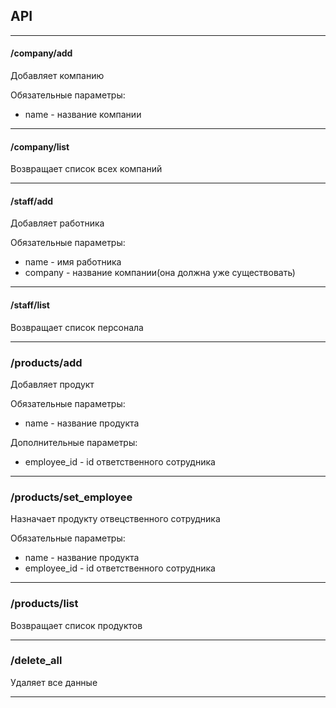 API
-------
-------

#### /company/add
Добавляет компанию

Обязательные параметры:  
 - name - название компании

-----

#### /company/list
Возвращает список всех компаний

-----

#### /staff/add
Добавляет работника

Обязательные параметры:  
 - name     - имя работника  
 - company  - название компании(она должна уже существовать)

-----

#### /staff/list
Возвращает список персонала

-----

### /products/add
Добавляет продукт

Обязательные параметры:  
- name         - название продукта

Дополнительные параметры:  
- employee_id  - id ответственного сотрудника

------

### /products/set_employee
Назначает продукту отвецственного сотрудника

Обязательные параметры:  
- name         - название продукта  
- employee_id  - id ответственного сотрудника

------

### /products/list
Возвращает список продуктов

------

### /delete_all
Удаляет все данные

------
